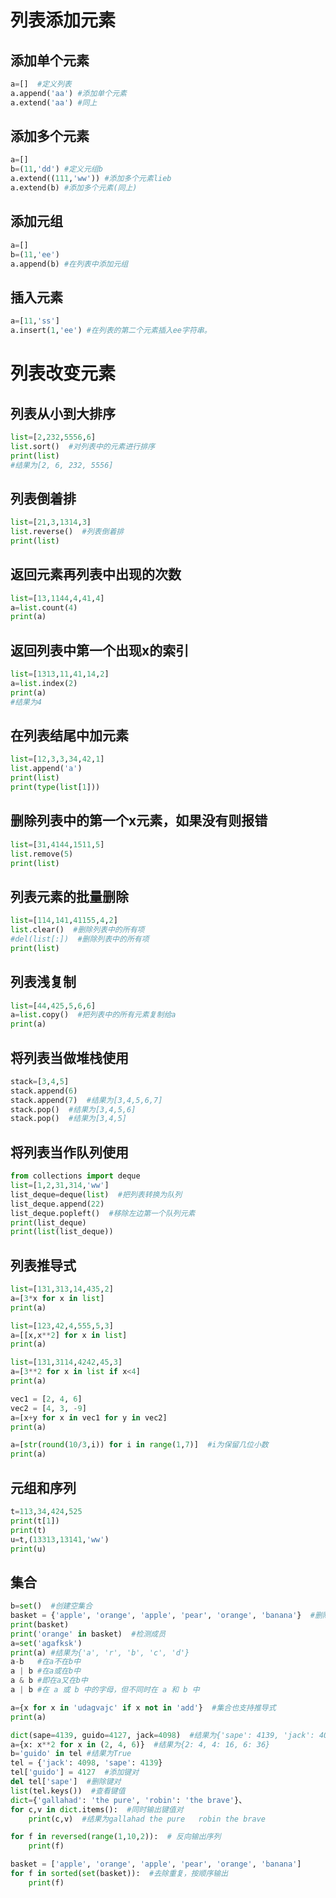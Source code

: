 # 列表添加元素
## 添加单个元素
```py
a=[]  #定义列表
a.append('aa') #添加单个元素
a.extend('aa') #同上
```

## 添加多个元素
```py
a=[]
b=(11,'dd') #定义元组b
a.extend((111,'ww')) #添加多个元素lieb
a.extend(b) #添加多个元素(同上)
```
## 添加元组
```py
a=[]
b=(11,'ee')
a.append(b) #在列表中添加元组
```
## 插入元素
```py
a=[11,'ss']
a.insert(1,'ee') #在列表的第二个元素插入ee字符串。
```
# 列表改变元素
## 列表从小到大排序
```py
list=[2,232,5556,6]
list.sort()  #对列表中的元素进行排序
print(list)
#结果为[2, 6, 232, 5556]
```
## 列表倒着排
```py
list=[21,3,1314,3]
list.reverse()  #列表倒着排
print(list)
```
## 返回元素再列表中出现的次数
```py
list=[13,1144,4,41,4]
a=list.count(4)
print(a)
```
## 返回列表中第一个出现x的索引
```py
list=[1313,11,41,14,2]
a=list.index(2)
print(a)
#结果为4
```
## 在列表结尾中加元素
```py
list=[12,3,3,34,42,1]
list.append('a')
print(list)
print(type(list[1]))
```
## 删除列表中的第一个x元素，如果没有则报错
```py
list=[31,4144,1511,5]
list.remove(5)
print(list)
```
## 列表元素的批量删除
```py
list=[114,141,41155,4,2]
list.clear()  #删除列表中的所有项
#del(list[:])  #删除列表中的所有项
print(list)
```
## 列表浅复制
```py
list=[44,425,5,6,6]
a=list.copy()  #把列表中的所有元素复制给a
print(a)
```
## 将列表当做堆栈使用
```py
stack=[3,4,5]
stack.append(6)
stack.append(7)  #结果为[3,4,5,6,7]
stack.pop()  #结果为[3,4,5,6]
stack.pop()  #结果为[3,4,5]
```
## 将列表当作队列使用
```py
from collections import deque
list=[1,2,31,314,'ww']
list_deque=deque(list)  #把列表转换为队列
list_deque.append(22)
list_deque.popleft()  #移除左边第一个队列元素
print(list_deque)
print(list(list_deque))
```
## 列表推导式
```py
list=[131,313,14,435,2]
a=[3*x for x in list]
print(a)
```
```py
list=[123,42,4,555,5,3]
a=[[x,x**2] for x in list]
print(a)
```
```py
list=[131,3114,4242,45,3]
a=[3**2 for x in list if x<4]
print(a)
```
```py
vec1 = [2, 4, 6]
vec2 = [4, 3, -9]
a=[x+y for x in vec1 for y in vec2]
print(a)
```
```py
a=[str(round(10/3,i)) for i in range(1,7)]  #i为保留几位小数
print(a)
```
## 元组和序列
```py
t=113,34,424,525
print(t[1])
print(t)
u=t,(13313,13141,'ww')
print(u)
```
## 集合
```py
b=set()  #创建空集合
basket = {'apple', 'orange', 'apple', 'pear', 'orange', 'banana'}  #删除重复的
print(basket) 
print('orange' in basket)  #检测成员
a=set('agafksk')
print(a) #结果为{'a', 'r', 'b', 'c', 'd'}
a-b   #在a不在b中
a | b #在a或在b中
a & b #即在a又在b中
a | b #在 a 或 b 中的字母，但不同时在 a 和 b 中
```
```py
a={x for x in 'udagvajc' if x not in 'add'}  #集合也支持推导式
print(a)
```
```py
dict(sape=4139, guido=4127, jack=4098)  #结果为{'sape': 4139, 'jack': 4098, 'guido': 4127}
a={x: x**2 for x in (2, 4, 6)}  #结果为{2: 4, 4: 16, 6: 36}
b='guido' in tel #结果为True
tel = {'jack': 4098, 'sape': 4139}
tel['guido'] = 4127  #添加键对
del tel['sape']  #删除键对
list(tel.keys())  #查看键值
dict={'gallahad': 'the pure', 'robin': 'the brave'}、
for c,v in dict.items():  #同时输出键值对
    print(c,v)  #结果为gallahad the pure   robin the brave

for f in reversed(range(1,10,2)):  # 反向输出序列
    print(f)

basket = ['apple', 'orange', 'apple', 'pear', 'orange', 'banana']
for f in sorted(set(basket)):  #去除重复，按顺序输出
    print(f)
```